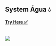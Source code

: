 ## System Água 💧

#### [Try Here ✅](https://isabellar0501.github.io/System-Despesas-Agua/)
<div style="display:inline_block"><br>
  <img align="center" src="https://cdn.discordapp.com/attachments/1012451477358387392/1113659259150929971/Tela_Mobile.png"/>
  </div>
